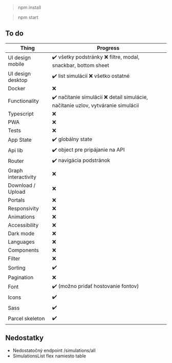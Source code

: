 >npm install

>npm start

## To do
Thing               | Progress
--------------------|---------------------------------------------------------------------------------
UI design mobile    | ✔️ všetky podstránky ❌ filtre, modal, snackbar, bottom sheet
UI design desktop   | ✔️ list simulácií ❌ všetko ostatné
Docker              | ❌
Functionality       | ✔️ načítanie simulácií ❌ detail simulácie, načítanie uzlov, vytváranie simulácií
Typescript          | ❌
PWA                 | ❌
Tests               | ❌
App State           | ✔️ globálny state
Api lib             | ✔️ object pre pripájanie na API
Router              | ✔️ navigácia podstránok
Graph interactivity | ❌
Download / Upload   | ❌
Portals             | ❌
Responsivity        | ❌
Animations          | ❌
Accessibility       | ❌
Dark mode           | ❌
Languages           | ❌
Components          | ❌
Filter              | ❌
Sorting             | ✔️
Pagination          | ❌
Font                | ✔️ (možno pridať hostovanie fontov)
Icons               | ✔️
Sass                | ✔️
Parcel skeleton     | ✔️

## Nedostatky

- Nedostatočný endpoint /simulations/all
- SimulationsList flex namiesto table